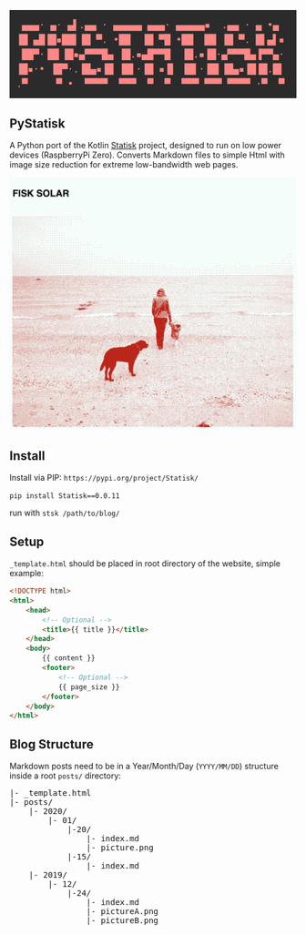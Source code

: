 ![PyStatisk Ascii Logo](assets/ascii_logo.png)
## PyStatisk

A Python port of the Kotlin [Statisk](https://github.com/fiskurgit/Statisk) project, designed to run on low power devices (RaspberryPi Zero). Converts Markdown files to simple Html with image size reduction for extreme low-bandwidth web pages.

![](assets/website_screenshot.png)

## Install

Install via PIP: `https://pypi.org/project/Statisk/` 

`pip install Statisk==0.0.11`

run with `stsk /path/to/blog/`

## Setup

`_template.html` should be placed in root directory of the website, simple example:

```html
<!DOCTYPE html>
<html>
    <head>
        <!-- Optional -->
        <title>{{ title }}</title>  
    </head>
    <body>
        {{ content }}
        <footer>
            <!-- Optional -->
            {{ page_size }}
        </footer>
    </body>
</html>
```

## Blog Structure
Markdown posts need to be in a Year/Month/Day (`YYYY/MM/DD`) structure inside a root `posts/` directory:
<pre style="font-family: monospace;">
|- _template.html  
|- posts/  
    |- 2020/  
        |- 01/ 
            |-20/ 
                |- index.md   
                |- picture.png  
            |-15/ 
                |- index.md
    |- 2019/  
        |- 12/    
            |-24/ 
                |- index.md
                |- pictureA.png 
                |- pictureB.png 
</pre> 